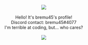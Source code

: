 <p align="center">
    <img src="https://i.imgur.com/DwVIgrh.gif"><br><br>
    Hello! It's bremu45's profile!<br>
    Discord contact: bremu45#4077<br>
    I'm terrible at coding, but... who cares?<br><br>
    <img src="https://i.imgur.com/DwVIgrh.gif">
</p>
